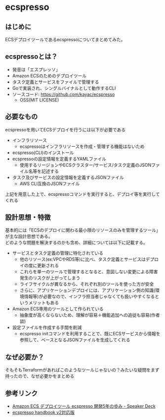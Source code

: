 # ecspresso

## はじめに

ECSデプロイツールであるecspressoについてまとめてみた。

## ecspressoとは？

- 発音は「エスプレッソ」
- Amazon ECSのためのデプロイツール
- タスク定義とサービスをファイルで管理する
- Goで実装され、シングルバイナルとして動作するCLI
- ソースコード: https://github.com/kayac/ecspresso
  - OSS(MIT LICENSE)

## 必要なもの

ecspressoを用いてECSデプロイを行うには以下が必要である

- インフラリソース
  - ecspressoはインフラリソースを作成・管理する機能はないため
- ecspresso(CLI)のインストール
- ecspressoの設定情報を定義するYAMLファイル
  - 使用するリージョンやECSクラスター/サービス/タスク定義のJSONファイル名等を記述する
- タスク及びサービスの設定情報を定義するJSONファイル
  - AWS CLI互換のJSONファイル

上記を用意した上で、ecspressoコマンドを実行すると、デプロイ等を実行してくれる

## 設計思想・特徴

基本的には「ECSのデプロイに関わる最小限のリソースのみを管理するツール」が主な設計思想である。  
どのような問題を解決するのかも含め、詳細については以下に記載する。

- サービスとタスク定義の管理に特化されている
  - 他のリソース(ex:VPCやRDS等)に比べ、タスク定義とサービスはデプロイの度に更新される
  - これらを単一のツールで管理するとなると、意図しない変更による障害発生のリスクが上がってしまう
  - ライフサイクルが異なるから、それぞれ別のツールを使った方が安全
  - さらに、アプリケーションデプロイには、アプリケーション側の知識(環境情報等)が必要なので、インフラ担当者じゃなくても扱いやすくなるというメリットもある
- Amazon ECS専用のツールとして作られている
  - 抽象度が高くならないため、理解が容易＋機能追加への追従も容易(作者談)
- 設定ファイルを作成する手間を削減
  - ecspresso initコマンドを利用することで、既にECSサービスから情報を参照して、ベースとなるJSONファイルを生成してくれる

## なぜ必要か？

そもそもTerraformがあればこのようなツールじゃないの？みたいな疑問をまず持ったので、なぜ必要かをまとめる

## 参考リンク

- [Amazon ECS デプロイツール ecspresso 開発5年の歩み - Speaker Deck](https://speakerdeck.com/fujiwara3/amazon-ecs-depuroituru-ecspresso-kai-fa-5nian-nobu-mi?slide=29)
- [ecspresso handbook v2対応版](https://zenn.dev/fujiwara/books/ecspresso-handbook-v2)
